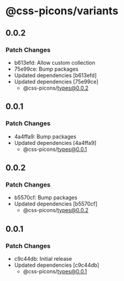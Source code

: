 # @css-picons/variants

## 0.0.2

### Patch Changes

- b613efd: Allow custom collection
- 75e99ce: Bump packages
- Updated dependencies [b613efd]
- Updated dependencies [75e99ce]
  - @css-picons/types@0.0.2

## 0.0.1

### Patch Changes

- 4a4ffa9: Bump packages
- Updated dependencies [4a4ffa9]
  - @css-picons/types@0.0.1

## 0.0.2

### Patch Changes

- b5570cf: Bump packages
- Updated dependencies [b5570cf]
  - @css-picons/types@0.0.2

## 0.0.1

### Patch Changes

- c9c44db: Initial release
- Updated dependencies [c9c44db]
  - @css-picons/types@0.0.1
